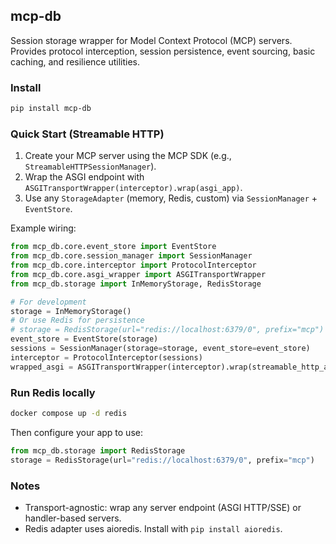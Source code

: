 ## mcp-db

Session storage wrapper for Model Context Protocol (MCP) servers. Provides protocol interception, session persistence, event sourcing, basic caching, and resilience utilities.

### Install

```bash
pip install mcp-db
```

### Quick Start (Streamable HTTP)

1. Create your MCP server using the MCP SDK (e.g., `StreamableHTTPSessionManager`).
2. Wrap the ASGI endpoint with `ASGITransportWrapper(interceptor).wrap(asgi_app)`.
3. Use any `StorageAdapter` (memory, Redis, custom) via `SessionManager` + `EventStore`.

Example wiring:

```python
from mcp_db.core.event_store import EventStore
from mcp_db.core.session_manager import SessionManager
from mcp_db.core.interceptor import ProtocolInterceptor
from mcp_db.core.asgi_wrapper import ASGITransportWrapper
from mcp_db.storage import InMemoryStorage, RedisStorage

# For development
storage = InMemoryStorage()
# Or use Redis for persistence
# storage = RedisStorage(url="redis://localhost:6379/0", prefix="mcp")
event_store = EventStore(storage)
sessions = SessionManager(storage=storage, event_store=event_store)
interceptor = ProtocolInterceptor(sessions)
wrapped_asgi = ASGITransportWrapper(interceptor).wrap(streamable_http_app)
```

### Run Redis locally

```bash
docker compose up -d redis
```

Then configure your app to use:

```python
from mcp_db.storage import RedisStorage
storage = RedisStorage(url="redis://localhost:6379/0", prefix="mcp")
```

### Notes
- Transport-agnostic: wrap any server endpoint (ASGI HTTP/SSE) or handler-based servers.
- Redis adapter uses aioredis. Install with `pip install aioredis`.

